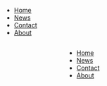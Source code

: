 <!DOCTYPE html>
<html>
<head>
  <link rel="icon" href="icon.jpg" type="image/jpg" sizes="16x16">
<style>
  body {
      margin: 0;
  }

  ul {
      list-style-type: none;
      margin: 0;
      padding: 0;
      width: 10%;
      background-color: #f1f1f1;
      position: fixed;
      height: 200%;
      overflow: auto;
  }

  li a {
      display: block;
      color: #000;
      padding: 8px 0 8px 16px;
      text-decoration: none;
  }

  li a.active {
      background-color: #4CAF50;
      color: white;
  }

  li a:hover:not(.active) {
      background-color: #555;
      color: white;
  }
  </style>
  </head>
  <body>

  <ul>
    <li><a class="active" href="#home">Home</a></li>
    <li><a href="#news">News</a></li>
    <li><a href="#contact">Contact</a></li>
    <li><a href="#about">About</a></li>
  </ul>

  <div style="margin-left:25%;padding:1px 16px;height:1000px;">


  </body>
  </html>


<!DOCTYPE html>
<html>
<head>
  <link rel="icon" href="icon.jpg" type="image/jpg" sizes="16x16">
<style>
  body {
      margin: 0;
  }

  ul {
      list-style-type: none;
      margin: 0;
      padding: 0;
      width: 10%;
      background-color: #f1f1f1;
      position: fixed;
      height: 200%;
      overflow: auto;
  }

  li a {
      display: block;
      color: #000;
      padding: 8px 0 8px 16px;
      text-decoration: none;
  }

  li a.active {
      background-color: #4CAF50;
      color: white;
  }

  li a:hover:not(.active) {
      background-color: #555;
      color: white;
  }
  </style>
  </head>
  <body>

  <ul>
    <li><a class="active" href="#home">Home</a></li>
    <li><a href="#news">News</a></li>
    <li><a href="#contact">Contact</a></li>
    <li><a href="#about">About</a></li>
  </ul>

  <div style="margin-left:25%;padding:1px 16px;height:1000px;">


  </body>
  </html>
